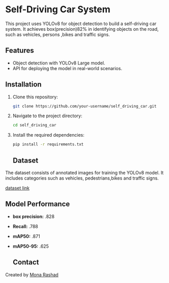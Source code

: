 # Self-Driving Car System
This project uses YOLOv8 for object detection to build a self-driving car system. 
It achieves box(precision)82% in identifying objects on the road, such as vehicles, persons ,bikes and traffic signs.
## Features
- Object detection with YOLOv8 Large model.
- API for deploying the model in real-world scenarios.
## Installation
1. Clone this repository:
   ```bash
   git clone https://github.com/your-username/self_driving_car.git
   ```
2. Navigate to the project directory:
   ```bash
   cd self_driving_car
   ```
3. Install the required dependencies:
   ```bash
   pip install -r requirements.txt
   ```
   ## Dataset
The dataset consists of annotated images for training the YOLOv8 model. It includes categories such as vehicles, pedestrians,bikes and traffic signs.

[dataset link](https://app.roboflow.com/raneem-hussien-fkq0x/od-for-autonomous-vehicles/browse?queryText=&pageSize=50&startingIndex=0&browseQuery=true)

## Model Performance
- **box precision:** .828
- **Recall:** .788
- **mAP50:** .871
- **mAP50-95:** .625

  ## Contact
Created by [Mona Rashad](https://github.com/mona164) 


